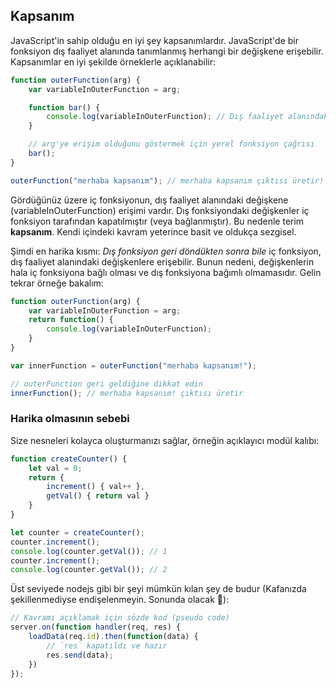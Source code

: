 ## Kapsanım

JavaScript'in sahip olduğu en iyi şey kapsanımlardır. JavaScript'de bir fonksiyon dış faaliyet alanında tanımlanmış herhangi bir değişkene erişebilir. Kapsanımlar en iyi şekilde örneklerle açıklanabilir:

```ts
function outerFunction(arg) {
    var variableInOuterFunction = arg;

    function bar() {
        console.log(variableInOuterFunction); // Dış faaliyet alanındaki bir değişkene erişim 
    }

    // arg'ye erişim olduğunu göstermek için yerel fonksiyon çağrısı
    bar();
}

outerFunction("merhaba kapsanım"); // merhaba kapsanım çıktısı üretir!
```

Gördüğünüz üzere iç fonksiyonun, dış faaliyet alanındaki değişkene (variableInOuterFunction) erişimi vardır. Dış fonksiyondaki değişkenler iç fonksiyon tarafından kapatılmıştır (veya bağlanmıştır). Bu nedenle terim **kapsanım**. Kendi içindeki kavram yeterince basit ve oldukça sezgisel.

Şimdi en harika kısmı: *Dış fonksiyon geri döndükten sonra bile* iç fonksiyon, dış faaliyet alanındaki değişkenlere erişebilir. Bunun nedeni, değişkenlerin hala iç fonksiyona bağlı olması ve dış fonksiyona bağımlı olmamasıdır. Gelin tekrar örneğe bakalım:

```ts
function outerFunction(arg) {
    var variableInOuterFunction = arg;
    return function() {
        console.log(variableInOuterFunction);
    }
}

var innerFunction = outerFunction("merhaba kapsanım!");

// outerFunction geri geldiğine dikkat edin
innerFunction(); // merhaba kapsanım! çıktısı üretir
```

### Harika olmasının sebebi
Size nesneleri kolayca oluşturmanızı sağlar, örneğin açıklayıcı modül kalıbı:

```ts
function createCounter() {
    let val = 0;
    return {
        increment() { val++ },
        getVal() { return val }
    }
}

let counter = createCounter();
counter.increment();
console.log(counter.getVal()); // 1
counter.increment();
console.log(counter.getVal()); // 2
```

Üst seviyede nodejs gibi bir şeyi mümkün kılan şey de budur (Kafanızda şekillenmediyse endişelenmeyin. Sonunda olacak 🌹):

```ts
// Kavramı açıklamak için sözde kod (pseudo code)
server.on(function handler(req, res) {
    loadData(req.id).then(function(data) {
        // `res` kapatıldı ve hazır
        res.send(data);
    })
});
```
